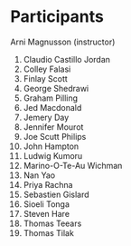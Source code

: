 # Participants

Arni Magnusson (instructor)

1. Claudio Castillo Jordan
2. Colley Falasi
3. Finlay Scott
4. George Shedrawi
5. Graham Pilling
6. Jed Macdonald
7. Jemery Day
8. Jennifer Mourot
9. Joe Scutt Philips
10. John Hampton
11. Ludwig Kumoru
12. Marino-O-Te-Au Wichman
13. Nan Yao
14. Priya Rachna
15. Sebastien Gislard
16. Sioeli Tonga
17. Steven Hare
18. Thomas Teears
19. Thomas Tilak
